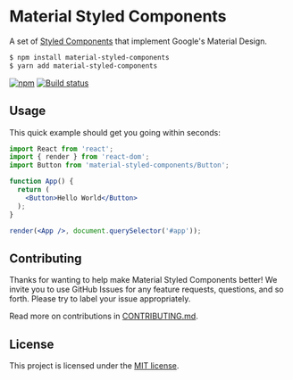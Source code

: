 # Material Styled Components

A set of [Styled Components](https://github.com/styled-components/styled-components) that implement Google's Material Design.

```sh
$ npm install material-styled-components
$ yarn add material-styled-components
```

[![npm](https://img.shields.io/npm/v/material-styled-components.svg)](https://www.npmjs.com/package/material-styled-components) [![Build status](https://travis-ci.org/nielsrowinbik/material-styled-components.svg?branch=master)](https://travis-ci.org/nielsrowinbik/material-styled-components)

## Usage

This quick example should get you going within seconds:

```jsx
import React from 'react';
import { render } from 'react-dom';
import Button from 'material-styled-components/Button';

function App() {
  return (
    <Button>Hello World</Button>
  );
}

render(<App />, document.querySelector('#app'));
```

## Contributing

Thanks for wanting to help make Material Styled Components better! We invite you to use GitHub Issues for any feature requests, questions, and so forth. Please try to label your issue appropriately.

Read more on contributions in [CONTRIBUTING.md](CONTRIBUTING.md).

## License

This project is licensed under the [MIT license](LICENSE).
